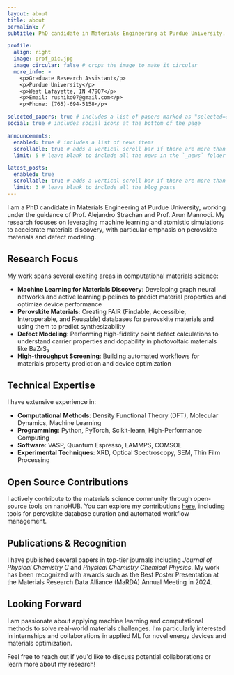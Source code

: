 ```yaml
---
layout: about
title: about
permalink: /
subtitle: PhD candidate in Materials Engineering at Purdue University. Passionate about materials discovery through machine learning and atomistic simulations.

profile:
  align: right
  image: prof_pic.jpg
  image_circular: false # crops the image to make it circular
  more_info: >
    <p>Graduate Research Assistant</p>
    <p>Purdue University</p>
    <p>West Lafayette, IN 47907</p>
    <p>Email: rushikd07@gmail.com</p>
    <p>Phone: (765)-694-5158</p>

selected_papers: true # includes a list of papers marked as "selected={true}"
social: true # includes social icons at the bottom of the page

announcements:
  enabled: true # includes a list of news items
  scrollable: true # adds a vertical scroll bar if there are more than 3 news items
  limit: 5 # leave blank to include all the news in the `_news` folder

latest_posts:
  enabled: true
  scrollable: true # adds a vertical scroll bar if there are more than 3 new posts items
  limit: 3 # leave blank to include all the blog posts
---
```


I am a PhD candidate in Materials Engineering at Purdue University, working under the guidance of Prof. Alejandro Strachan and Prof. Arun Mannodi. My research focuses on leveraging machine learning and atomistic simulations to accelerate materials discovery, with particular emphasis on perovskite materials and defect modeling.

## Research Focus

My work spans several exciting areas in computational materials science:

- **Machine Learning for Materials Discovery**: Developing graph neural networks and active learning pipelines to predict material properties and optimize device performance
- **Perovskite Materials**: Creating FAIR (Findable, Accessible, Interoperable, and Reusable) databases for perovskite materials and using them to predict synthesizability
- **Defect Modeling**: Performing high-fidelity point defect calculations to understand carrier properties and dopability in photovoltaic materials like BaZrS₃
- **High-throughput Screening**: Building automated workflows for materials property prediction and device optimization

## Technical Expertise

I have extensive experience in:
- **Computational Methods**: Density Functional Theory (DFT), Molecular Dynamics, Machine Learning
- **Programming**: Python, PyTorch, Scikit-learn, High-Performance Computing
- **Software**: VASP, Quantum Espresso, LAMMPS, COMSOL
- **Experimental Techniques**: XRD, Optical Spectroscopy, SEM, Thin Film Processing

## Open Source Contributions

I actively contribute to the materials science community through open-source tools on nanoHUB. You can explore my contributions [here](https://nanohub.org/members/410425/contributions), including tools for perovskite database curation and automated workflow management.

## Publications & Recognition

I have published several papers in top-tier journals including *Journal of Physical Chemistry C* and *Physical Chemistry Chemical Physics*. My work has been recognized with awards such as the Best Poster Presentation at the Materials Research Data Alliance (MaRDA) Annual Meeting in 2024.

## Looking Forward

I am passionate about applying machine learning and computational methods to solve real-world materials challenges. I'm particularly interested in internships and collaborations in applied ML for novel energy devices and materials optimization.

Feel free to reach out if you'd like to discuss potential collaborations or learn more about my research!